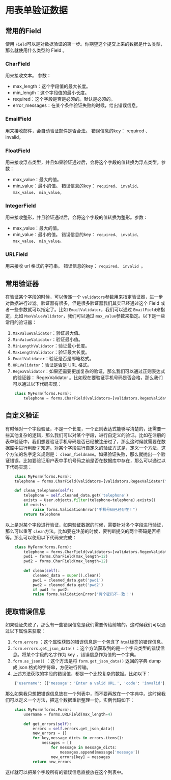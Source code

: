# 用表单验证数据

## 常用的Field

使用 `Field`可以是对数据验证的第一步。你期望这个提交上来的数据是什么类型，那么就使用什么类型的 Field 。

### CharField

用来接收文本。
参数：
+ max_length：这个字段值的最大长度。
+ min_length：这个字段值的最小长度。
+ required：这个字段是否是必须的。默认是必须的。
+ error_messages：在某个条件验证失败的时候，给出错误信息。

### EmailField

用来接收邮件，会自动验证邮件是否合法。
错误信息的key： required 、 invalid。

### FloatField

用来接收浮点类型，并且如果验证通过后，会将这个字段的值转换为浮点类型。参数：
+ max_value：最大的值。
+ min_value：最小的值。
错误信息的key： `required`、 `invalid`、 `max_value`、 `min_value`。

### IntegerField

用来接收整形，并且验证通过后，会将这个字段的值转换为整形。参数：
+ max_value：最大的值。
+ min_value：最小的值。
错误信息的key： `required`、 `invalid`、 `max_value`、 `min_value`。

### URLField

用来接收 url 格式的字符串。
错误信息的key： `required`、 `invalid `。


## 常用验证器

在验证某个字段的时候，可以传递一个 `validators`参数用来指定验证器，进一步对数据进行过滤。验证器有很多，但是很多验证器我们其实已经通过这个 Field 或者一些参数就可以指定了。比如 `EmailValidator`，我们可以通过 `EmailField`来指定，比如 `MaxValueValidator`，我们可以通过 `max_value`参数来指定。以下是一些常用的验证器：
1. `MaxValueValidator`：验证最大值。
2. `MinValueValidator`：验证最小值。
3. `MinLengthValidator`：验证最小长度。
4. `MaxLengthValidator`：验证最大长度。
5. `EmailValidator`：验证是否是邮箱格式。
6. `URLValidator`：验证是否是 URL 格式。
7. `RegexValidator`：如果还需要更加复杂的验证，那么我们可以通过正则表达式的验证器： RegexValidator 。比如现在要验证手机号码是否合格，那么我们可以通过以下代码实现：
```python
    class MyForm(forms.Form):
        telephone = forms.CharField(validators=[validators.RegexValidator("1[345678]\d{9}",message='请输入正确格式的手机号码！')])
```

## 自定义验证

有时候对一个字段验证，不是一个长度，一个正则表达式能够写清楚的，还需要一些其他复杂的逻辑，那么我们可以对某个字段，进行自定义的验证。比如在注册的表单验证中，我们想要验证手机号码是否已经被注册过了，那么这时候就需要在数据库中进行判断才知道。对某个字段进行自定义的验证方式是，定义一个方法，这个方法的名字定义规则是： `clean_fieldname`。如果验证失败，那么就抛出一个验证错误。比如要验证用户表中手机号码之前是否在数据库中存在，那么可以通过以下代码实现：
```python
    class MyForm(forms.Form):
    telephone = forms.CharField(validators=[validators.RegexValidator("1[345678]\d{9}",message='请输入正确格式的手机号码！')])
    
    def clean_telephone(self):
        telephone = self.cleaned_data.get('telephone')
        exists = User.objects.filter(telephone=telephone).exists()
        if exists:
            raise forms.ValidationError("手机号码已经存在！")
        return telephone
```
以上是对某个字段进行验证，如果验证数据的时候，需要针对多个字段进行验证，那么可以重写 `clean`方法。比如要在注册的时候，要判断提交的两个密码是否相等。那么可以使用以下代码来完成：
```python
    class MyForm(forms.Form):
        telephone = forms.CharField(validators=[validators.RegexValidator("1[345678]\d{9}",message='请输入正确格式的手机号码！')])
        pwd1 = forms.CharField(max_length=12)
        pwd2 = forms.CharField(max_length=12)
    
        def clean(self):
            cleaned_data = super().clean()
            pwd1 = cleaned_data.get('pwd1')
            pwd2 = cleaned_data.get('pwd2')
            if pwd1 != pwd2:
            raise forms.ValidationError('两个密码不一致！')
```

## 提取错误信息

如果验证失败了，那么有一些错误信息是我们需要传给前端的。这时候我们可以通过以下属性来获取：
1. `form.errors` ：这个属性获取的错误信息是一个包含了 `html`标签的错误信息。
2. `form.errors.get_json_data()` ：这个方法获取到的是一个字典类型的错误信息。将某个字段的名字作为 key ，错误信息作为值的一个字典。
3. `form.as_json()` ：这个方法是将 `form.get_json_data()` 返回的字典 dump 成 json 格式的字符串，方便进行传输。
4. 上述方法获取的字段的错误值，都是一个比较复杂的数据。比如以下：
```python
    {'username': [{'message': 'Enter a valid URL.', 'code': 'invalid'}, {'message': 'Ensure this value has at most 4 characters (it has 22).', 'code': 'max_length'}]}
```
那么如果我只想把错误信息放在一个列表中，而不要再放在一个字典中。这时候我们可以定义一个方法，把这个数据重新整理一份。实例代码如下：
```python
    class MyForm(forms.Form):
        username = forms.URLField(max_length=4)
        
        def get_errors(self):
            errors = self.errors.get_json_data()
            new_errors = {}
            for key,message_dicts in errors.items():
                messages = []
                    for message in message_dicts:
                        messages.append(message['message'])
                    new_errors[key] = messages
            return new_errors
```
这样就可以把某个字段所有的错误信息直接放在这个列表中。
